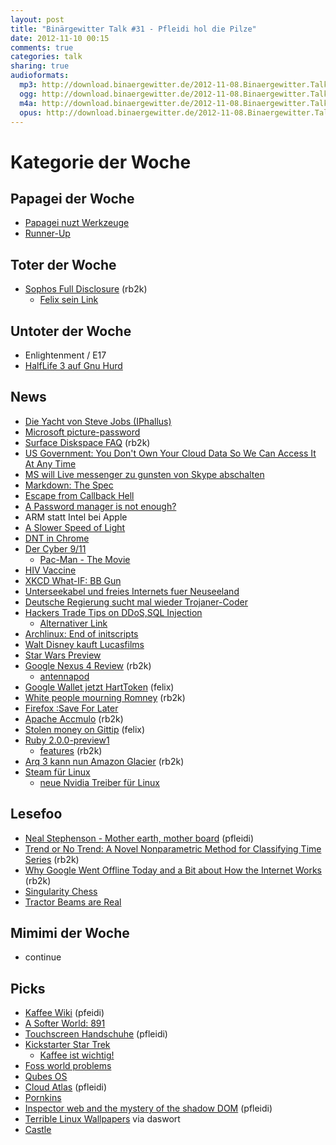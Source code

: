 ```yaml
---
layout: post
title: "Binärgewitter Talk #31 - Pfleidi hol die Pilze"
date: 2012-11-10 00:15
comments: true
categories: talk
sharing: true
audioformats:
  mp3: http://download.binaergewitter.de/2012-11-08.Binaergewitter.Talk.31.mp3
  ogg: http://download.binaergewitter.de/2012-11-08.Binaergewitter.Talk.31.ogg
  m4a: http://download.binaergewitter.de/2012-11-08.Binaergewitter.Talk.31.m4a
  opus: http://download.binaergewitter.de/2012-11-08.Binaergewitter.Talk.31.opus
---
```


# Kategorie der Woche

## Papagei der Woche

- [Papagei nuzt Werkzeuge]( http://arstechnica.com/science/2012/11/parrot-in-captivity-manufactures-tools-something-not-seen-in-the-wild/ )
- [Runner-Up]( https://lh4.googleusercontent.com/-yoaN7movr4g/UClREFEGD2I/AAAAAAABIy8/W_l7Za9I_Sc/s480/My+First+Project-new.gif )

## Toter der Woche

- [Sophos Full Disclosure]( http://lists.grok.org.uk/pipermail/full-disclosure/2012-November/088813.html ) (rb2k)
    * [Felix sein Link]( http://www.cso.com.au/article/441070/google_security_researcher_keep_sophos_away_from_high_value_systems/ )

## Untoter der Woche

* Enlightenment / E17
* [HalfLife 3 auf Gnu Hurd]( http://www.muktware.com/4760/half-life-3-linux-exclusive )

## News


- [Die Yacht von Steve Jobs (IPhallus)]( http://www.cultofmac.com/198521/the-yatcht-steve-jobs-designed-with-philippe-starck-has-finally-been-unveiled/ )
- [Microsoft picture-password](http://news.cnet.com/8301-17852_3-57541847-71/microsofts-picture-password-ad-intriguing-or-confusing/ )
- [Surface Diskspace FAQ]( http://www.microsoft.com/Surface/en-US/support/surface-with-windows-RT/files-folders-and-online-storage/surface-disk-space-faq ) (rb2k)
- [US Government: You Don't Own Your Cloud Data So We Can Access It At Any Time](http://news.ycombinator.net/item?id=4736448 )
- [MS will Live messenger zu gunsten von Skype abschalten]( http://www.golem.de/news/microsoft-dem-windows-live-messenger-droht-das-aus-1211-95533.html )
- [Markdown: The Spec]( http://news.ycombinator.net/item?id=4716322 )
- [Escape from Callback Hell]( http://elm-lang.org/learn/Escape-from-Callback-Hell.elm )
- [A Password manager is not enough?]( http://www.itproportal.com/2012/11/01/online-security-tips-a-password-manager-alone-isnt-enough/ )
- ARM statt Intel bei Apple
- [A Slower Speed of Light]( http://gamelab.mit.edu/games/a-slower-speed-of-light/ )
- [DNT in Chrome]( http://arstechnica.com/tech-policy/2012/11/do-not-track-finally-arrives-with-version-23-of-chrome/ )
- [Der Cyber 9/11]( http://www.networkworld.com/news/2012/110712-security-experts-push-back-at-264036.html )
    * [Pac-Man - The Movie]( http://vimeo.com/46717788 )
- [HIV Vaccine]( http://science.slashdot.org/story/12/11/06/2325234/hiv-vaccine-safe-enough-to-pass-phase-1-human-trials )
- [XKCD What-IF: BB Gun](http://what-if.xkcd.com/18/ )
- [Unterseekabel und freies Internets fuer Neuseeland]( http://arstechnica.com/business/2012/11/kim-dotcom-now-plans-to-give-new-zealand-free-broadband-pipe-to-us/ )
- [Deutsche Regierung sucht mal wieder Trojaner-Coder]( http://www.h-online.com/security/news/item/German-Customs-Investigation-Bureau-seeks-trojan-programmers-1743025.html )
- [Hackers Trade Tips on DDoS,SQL Injection]( http://www.informationweek.com/security/attacks/hackers-trade-tips-on-ddos-sql-injection/240012531 )
    * [Alternativer Link]( http://www.theregister.co.uk/2012/11/08/hard_token_in_credit_card/ )
- [Archlinux: End of initscripts]( https://www.archlinux.org/news/end-of-initscripts-support/ )
- [Walt Disney kauft Lucasfilms]( http://arstechnica.com/gaming/2012/10/walt-disney-buys-lucasfilm-promises-star-wars-episode-7-in-2015/ )
- [Star Wars Preview]( https://lh4.googleusercontent.com/-8MAw_UJERYw/UJBAppoOOXI/AAAAAAAAYfg/WH077Gamz9M/s500/tumblr_mc7lqvKn4d1ri1fcro1_500.gif )
- [Google Nexus 4 Review]( http://www.androidpolice.com/2012/11/07/google-nexus-4-review-the-beautifully-crafted-premium-flagship-phone-that-android-deserves/ ) (rb2k)
    - [antennapod](https://play.google.com/store/apps/details?id=de.danoeh.antennapod )
- [Google Wallet jetzt HartToken]( http://arstechnica.com/gadgets/2012/11/google-wallet-may-integrate-programmable-payment-cards/ ) (felix)
- [White people mourning Romney]( http://whitepeoplemourningromney.tumblr.com/ ) (rb2k)
- [Firefox :Save For Later]( https://blog.mozilla.org/ux/2012/10/save-for-later/ )
- [Apache Accmulo]( http://accumulo.apache.org/ ) (rb2k)
- [Stolen money on Gittip]( http://blog.gittip.com/post/35057426257/stolen-money-on-gittip-part-1 ) (felix)
- [Ruby 2.0.0-preview1]( http://blade.nagaokaut.ac.jp/cgi-bin/scat.rb/ruby/ruby-dev/46348 )
    * [features]( http://globaldev.co.uk/2012/11/ruby-2-0-0-preview-features/ ) (rb2k)
- [Arq 3 kann nun Amazon Glacier]( http://www.haystacksoftware.com/blog/2012/11/arq-cloud-backup-for-mac-adds-support-for-amazon-glacier/ ) (rb2k)
- [Steam für Linux](http://www.heise.de/open/meldung/Steam-fuer-Linux-startet-im-Betatest-1744961.html )
    * [neue Nvidia Treiber für Linux]( http://www.heise.de/open/meldung/Nvidia-Neuer-Linux-Treiber-fuer-mehr-Leistung-beim-Spielen-1745377.html )

## Lesefoo

- [Neal Stephenson - Mother earth, mother board]( http://www.wired.com/wired/archive/4.12/ffglass_pr.html ) (pfleidi)
- [Trend or No Trend: A Novel Nonparametric Method for Classifying Time Series]( http://web.mit.edu/snikolov/Public/trend.pdf ) (rb2k)
- [Why Google Went Offline Today and a Bit about How the Internet Works]( http://blog.cloudflare.com/why-google-went-offline-today-and-a-bit-about ) (rb2k)
- [Singularity Chess]( http://abstractstrategygames.blogspot.de/2010/10/singularity-chess.html )
- [Tractor Beams are Real]( http://physics.nyu.edu/grierlab/conveyor7c/ )


## Mimimi der Woche

- continue 

## Picks

- [Kaffee Wiki]( http://www.kaffeewiki.de/ ) (pfeidi)
- [A Softer World: 891]( http://www.asofterworld.com/index.php?id=891 )
- [Touchscreen Handschuhe]( https://www.amazon.de/dp/B008F4W0DS/ref=as_li_ss_til?tag=pfleidi-21 ) (pfleidi)
- [Kickstarter Star Trek](http://www.kickstarter.com/projects/145553614/star-trek-renegades )
    * [Kaffee ist wichtig!]( http://nkdev.de/misc/kaffee2.jpg )
- [Foss world problems]( http://www.reddit.com/r/fossworldproblems )
- [Qubes OS]( http://qubes-os.org/Home.html )
- [Cloud Atlas]( http://www.imdb.com/title/tt1371111/ ) (pfleidi)
- [Pornkins]( http://www.pornkins.com/store )
- [Inspector web and the mystery of the shadow DOM]( http://2012.jsconf.eu/speaker/2012/08/24/inspector-web-and-the-mystery-of-the-shadow-dom.html ) (pfleidi)
- [Terrible Linux Wallpapers]( http://terriblelinuxwallpaper.tumblr.com/ ) via daswort
- [Castle](http://de.wikipedia.org/wiki/Castle_%28Fernsehserie%29 )
